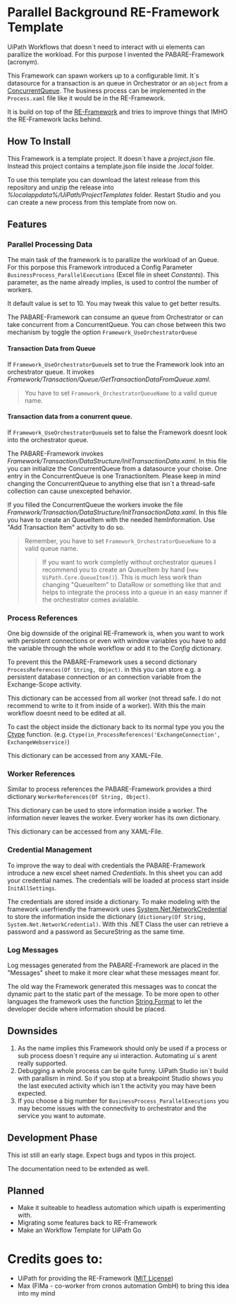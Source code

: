 # Parallel Background RE-Framework Template
UiPath Workflows that doesn´t need to interact with ui elements can parallize the workload.
For this purpose I invented the PABARE-Framework (acronym).

This Framework can spawn workers up to a configurable limit. It´s datasource for a transaction is an queue in Orchestrator or an `object` from a [ConcurrentQueue<T>](https://docs.microsoft.com/de-de/dotnet/api/system.collections.concurrent.concurrentqueue-1?view=netframework-4.8).  The business process can be implemented in the `Process.xaml` file like it would be in the RE-Framework.

It is build on top of the [RE-Framework](https://github.com/UiPath/ReFrameWork) and tries to improve things that IMHO the RE-Framework lacks behind.

## How To Install
This Framework is a template project. It doesn´t have a *project.json* file.
Instead this project contains a template.json file inside the *.local* folder.

To use this template you can download the latest release from this repository and unzip the release into *%localappdata%/UiPath/ProjectTemplates* folder.
Restart Studio and you can create a new process from this template from now on.

## Features
### Parallel Processing Data
The main task of the framework is to parallize the workload of an Queue.
For this porpose this Framework introduced a Config Parameter `BusinessProcess_ParallelExecutions` (Excel file in sheet *Constants*). This parameter, as the name already implies, is used to control the number of workers.

It default value is set to 10. You may tweak this value to get better results.

The PABARE-Framework can consume an queue from Orchestrator or can take concurrent from a ConcurrentQueue.
You can chose between this two mechanism by toggle the option `Framework_UseOrchestratorQueue`

#### Transaction Data from Queue
If `Framework_UseOrchestratorQueue`is set to true the Framework look into an orchestrator queue.
It invokes *Framework/Transaction/Queue/GetTransactionDataFromQueue.xaml*.  

> You have to set `Framework_OrchestratorQueueName` to a valid queue name.

#### Transaction data from a conurrent queue.
If `Framework_UseOrchestratorQueue`is set to false the Framework doesnt look into the orchestrator queue.

The PABARE-Framework invokes *Framework/Transaction/DataStructure/InitTransactionData.xaml*. In this file you can initialize the ConcurrentQueue from a datasource your choise. One entry in the ConcurrentQueue is one TranactionItem. Please keep in mind changing the ConcurrentQueue to anything else that isn´t a thread-safe collection can cause unexcepted behavior.

If you filled the ConcurrentQueue the workers invoke the file *Framework/Transaction/DataStructure/InitTransactionData.xaml*.
In this file you have to create an QueueItem with the needed ItemInformation. Use "Add Transaction Item" activity to do so.

> Remember, you have to set `Framework_OrchestratorQueueName` to a valid queue name.
>> If you want to work completly without orchestrator queues I recommend you to create an QueueItem by hand (`new UiPath.Core.QueueItem()`). This is much less work than changing "QueueItem" to DataRow or something like that and helps to integrate the process into a queue in an easy manner if the orchestrator comes avialable.

### Process References
One big downside of the original RE-Framework is, when you want to work with persistent connections or even with window variables you have to add the variable through the whole workflow or add it to the *Config* dictionary.

To prevent this the PABARE-Framework uses a second dictionary `ProcessReferences(Of String, Object)`.
in this you can store e.g. a persistent database connection or an connection variable from the Exchange-Scope activity.

This dictionary can be accessed from all worker (not thread safe. I do not recommend to write to it from inside of a worker).
With this the main workflow doesnt need to be edited at all.

To cast the object inside the dictionary back to its normal type you you the [Ctype](https://docs.microsoft.com/de-de/dotnet/visual-basic/language-reference/functions/ctype-function) function. (e.g. `Ctype(in_ProcessReferences('ExchangeConnection', ExchangeWebservice)`)

This dictionary can be accessed from any XAML-File.

### Worker References
Similar to process references the PABARE-Framework provides a third dictionary `WorkerReferences(Of String, Object)`.

This dictionary can be used to store information inside a worker. The information never leaves the worker. Every worker has its own dictionary.

This dictionary can be accessed from any XAML-File.

### Credential Management
To improve the way to deal with credentials the PABARE-Framework introduce a new excel sheet named *Credentials*. In this sheet you can add your credential names. The credentials will be loaded at process start inside `InitAllSettings`.

The credentials are stored inside a dictionary. To make modeling with the framework userfriendly the framework uses [System.Net.NetworkCredential](https://docs.microsoft.com/en-us/dotnet/api/system.net.networkcredential?view=netframework-4.8) to store the information inside the dictionary (`dictionary(Of String, System.Net.NetworkCredential)`. With this .NET Class the user can retrieve a password and a password as SecureString as the same time.

### Log Messages
Log messages generated from the PABARE-Framework are placed in the "Messages" sheet to make it more clear what these messages meant for.

The old way the Framework generated this messages was to concat the dynamic part to the static part of the message.
To be more open to other languages the framework uses the function [String.Format](https://docs.microsoft.com/de-de/dotnet/api/system.string.format?view=netframework-4.8) to let the developer decide where information should be placed.

## Downsides
 1. As the name implies this Framework should only be used if a process or sub process doesn´t require any ui interaction.
Automating ui´s arent really supported.
 2. Debugging a whole process can be quite funny. UiPath Studio isn´t build with parallism in mind. So if you stop at a breakpoint Studio shows you the last executed activity which isn´t the activity you may have been expected.
 3. If you choose a big number for `BusinessProcess_ParallelExecutions` you may become issues with the connectivity to orchestrator and the service you want to automate.

## Development Phase
This ist still an early stage. Expect bugs and typos in this project.

The documentation need to be extended as well.

## Planned
- Make it suiteable to headless automation which uipath is experimenting with.
- Migrating some features back to RE-Framework
- Make an Workflow Template for UiPath Go

# Credits goes to:
- UiPath for providing the RE-Framework ([MIT License](https://github.com/UiPath/ReFrameWork/blob/master/LICENSE))
- Max (FlMa - co-worker from cronos automation GmbH) to bring this idea into my mind
